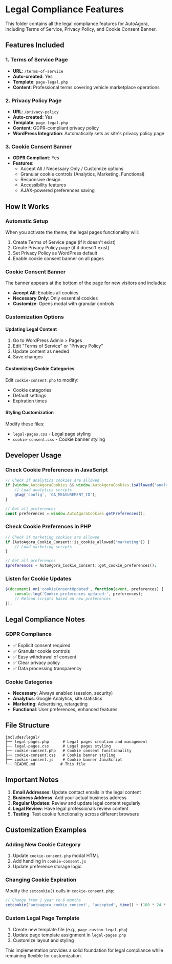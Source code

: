 # Legal Compliance Features

This folder contains all the legal compliance features for AutoAgora, including Terms of Service, Privacy Policy, and Cookie Consent Banner.

## Features Included

### 1. Terms of Service Page
- **URL**: `/terms-of-service`
- **Auto-created**: Yes
- **Template**: `page-legal.php`
- **Content**: Professional terms covering vehicle marketplace operations

### 2. Privacy Policy Page
- **URL**: `/privacy-policy`
- **Auto-created**: Yes
- **Template**: `page-legal.php`
- **Content**: GDPR-compliant privacy policy
- **WordPress Integration**: Automatically sets as site's privacy policy page

### 3. Cookie Consent Banner
- **GDPR Compliant**: Yes
- **Features**:
  - Accept All / Necessary Only / Customize options
  - Granular cookie controls (Analytics, Marketing, Functional)
  - Responsive design
  - Accessibility features
  - AJAX-powered preferences saving

## How It Works

### Automatic Setup
When you activate the theme, the legal pages functionality will:
1. Create Terms of Service page (if it doesn't exist)
2. Create Privacy Policy page (if it doesn't exist)
3. Set Privacy Policy as WordPress default
4. Enable cookie consent banner on all pages

### Cookie Consent Banner
The banner appears at the bottom of the page for new visitors and includes:
- **Accept All**: Enables all cookies
- **Necessary Only**: Only essential cookies
- **Customize**: Opens modal with granular controls

### Customization Options

#### Updating Legal Content
1. Go to WordPress Admin > Pages
2. Edit "Terms of Service" or "Privacy Policy"
3. Update content as needed
4. Save changes

#### Customizing Cookie Categories
Edit `cookie-consent.php` to modify:
- Cookie categories
- Default settings
- Expiration times

#### Styling Customization
Modify these files:
- `legal-pages.css` - Legal page styling
- `cookie-consent.css` - Cookie banner styling

## Developer Usage

### Check Cookie Preferences in JavaScript
```javascript
// Check if analytics cookies are allowed
if (window.AutoAgoraCookies && window.AutoAgoraCookies.isAllowed('analytics')) {
    // Load analytics scripts
    gtag('config', 'GA_MEASUREMENT_ID');
}

// Get all preferences
const preferences = window.AutoAgoraCookies.getPreferences();
```

### Check Cookie Preferences in PHP
```php
// Check if marketing cookies are allowed
if (AutoAgora_Cookie_Consent::is_cookie_allowed('marketing')) {
    // Load marketing scripts
}

// Get all preferences
$preferences = AutoAgora_Cookie_Consent::get_cookie_preferences();
```

### Listen for Cookie Updates
```javascript
$(document).on('cookieConsentUpdated', function(event, preferences) {
    console.log('Cookie preferences updated:', preferences);
    // Reload scripts based on new preferences
});
```

## Legal Compliance Notes

### GDPR Compliance
- ✅ Explicit consent required
- ✅ Granular cookie controls
- ✅ Easy withdrawal of consent
- ✅ Clear privacy policy
- ✅ Data processing transparency

### Cookie Categories
- **Necessary**: Always enabled (session, security)
- **Analytics**: Google Analytics, site statistics
- **Marketing**: Advertising, retargeting
- **Functional**: User preferences, enhanced features

## File Structure
```
includes/legal/
├── legal-pages.php      # Legal pages creation and management
├── legal-pages.css      # Legal pages styling
├── cookie-consent.php   # Cookie consent functionality
├── cookie-consent.css   # Cookie banner styling
├── cookie-consent.js    # Cookie banner JavaScript
└── README.md           # This file
```

## Important Notes

1. **Email Addresses**: Update contact emails in the legal content
2. **Business Address**: Add your actual business address
3. **Regular Updates**: Review and update legal content regularly
4. **Legal Review**: Have legal professionals review content
5. **Testing**: Test cookie functionality across different browsers

## Customization Examples

### Adding New Cookie Category
1. Update `cookie-consent.php` modal HTML
2. Add handling in `cookie-consent.js`
3. Update preference storage logic

### Changing Cookie Expiration
Modify the `setcookie()` calls in `cookie-consent.php`:
```php
// Change from 1 year to 6 months
setcookie('autoagora_cookie_consent', 'accepted', time() + (180 * 24 * 60 * 60), '/');
```

### Custom Legal Page Template
1. Create new template file (e.g., `page-custom-legal.php`)
2. Update page template assignment in `legal-pages.php`
3. Customize layout and styling

This implementation provides a solid foundation for legal compliance while remaining flexible for customization. 